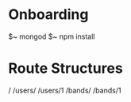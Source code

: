 Onboarding
==========

$~ mongod
$~ npm install


Route Structures
================

/
/users/
/users/1
/bands/
/bands/1
